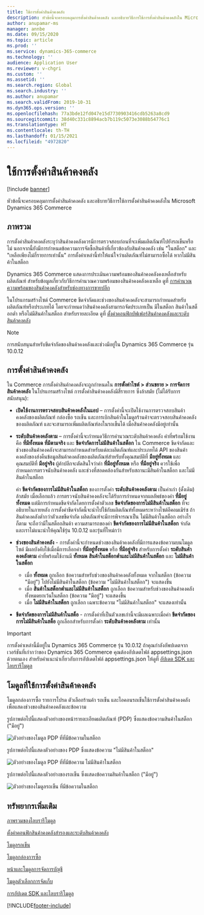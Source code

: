 ```yaml
---
title: ใช้การตั้งค่าสินค้าคงคลัง
description: หัวข้อนี้จะครอบคลุมการตั้งค่าสินค้าคงคลัง และอธิบายวิธีการใช้การตั้งค่าสินค้าคงคลังใน Microsoft Dynamics 365 Commerce
author: anupamar-ms
manager: annbe
ms.date: 09/15/2020
ms.topic: article
ms.prod: ''
ms.service: dynamics-365-commerce
ms.technology: ''
audience: Application User
ms.reviewer: v-chgri
ms.custom: ''
ms.assetid: ''
ms.search.region: Global
ms.search.industry: ''
ms.author: anupamar
ms.search.validFrom: 2019-10-31
ms.dyn365.ops.version: ''
ms.openlocfilehash: 77a3bde12fd047e15d7730903416cdb5263a8cd9
ms.sourcegitcommit: 38d40c331c8894acb7b119c5073e3088b54776c1
ms.translationtype: HT
ms.contentlocale: th-TH
ms.lasthandoff: 01/15/2021
ms.locfileid: "4972820"
---
```

# <a name="apply-inventory-settings"></a>ใช้การตั้งค่าสินค้าคงคลัง

[!include [banner](includes/banner.md)]

หัวข้อนี้จะครอบคลุมการตั้งค่าสินค้าคงคลัง และอธิบายวิธีการใช้การตั้งค่าสินค้าคงคลังใน Microsoft Dynamics 365 Commerce

## <a name="overview"></a>ภาพรวม

การตั้งค่าสินค้าคงคลังระบุว่าสินค้าคงคลังควรมีการตรวจสอบก่อนที่จะเพิ่มผลิตภัณฑ์ไปยังรถเข็นหรือไม่ นอกจากนี้ยังมีการกำหนดข้อความการจัดซื้อสินค้าที่เกี่ยวข้องกับสินค้าคงคลัง เช่น "ในสต็อก" และ "เหลือเพียงไม่กี่รายการเท่านั้น" การตั้งค่าเหล่านี้ทำให้แน่ใจว่าผลิตภัณฑ์ไม่สามารถซื้อได้ หากไม่มีสินค้าในสต็อก

Dynamics 365 Commerce แสดงการประเมินความพร้อมของสินค้าคงคลังคงเหลือสำหรับผลิตภัณฑ์ สำหรับข้อมูลเกี่ยวกับวิธีการคำนวณความพร้อมของสินค้าคงคลังคงเหลือ ดูที่ [การคำนวณความพร้อมของสินค้าคงคลังสำหรับช่องทางการขายปลีก](calculated-inventory-retail-channels.md)

ในโปรแกรมสร้างไซต์ Commerce ขีดจำกัดและช่วงของสินค้าคงคลังจะสามารถกำหนดสำหรับผลิตภัณฑ์หรือประเภทได้ โดยจะกำหนดว่าสินค้าคงคลังสามารถจัดประเภทเป็น มีในสต็อก สินค้าในสต็อกต่ำ หรือไม่มีสินค้าในสต็อก สำหรับรายละเอียด ดูที่ [ตั้งค่าคอนฟิกบัฟเฟอร์สินค้าคงคลังและระดับสินค้าคงคลัง](inventory-buffers-levels.md)

> [!NOTE]
> การสนับสนุนสำหรับขีดจำกัดของสินค้าคงคลังและช่วงมีอยู่ใน Dynamics 365 Commerce รุ่น 10.0.12

## <a name="inventory-settings"></a>การตั้งค่าสินค้าคงคลัง

ใน Commerce การตั้งค่าสินค้าคงคลังจะถูกกำหนดใน **การตั้งค่าไซต์ \> ส่วนขยาย \> การจัดการสินค้าคงคลัง** ในโปรแกรมสร้างไซต์ การตั้งค่าสินค้าคงคลังมีสี่รายการ ซึ่งล้าสมัย (ไม่ได้รับการสนับสนุน):

- **เปิดใช้งานการตรวจสอบสินค้าคงคลังในแอป** – การตั้งค่านี้จะเปิดใช้งานการตรวจสอบสินค้าคงคลังของผลิตภัณฑ์ กล่องซื้อ รถเข็น และการเบิกสินค้าในโมดูลร้านค้าจะตรวจสอบสินค้าคงคลังของผลิตภัณฑ์ และจะสามารถเพิ่มผลิตภัณฑ์ลงในรถเข็นได้ เมื่อสินค้าคงคลังมีอยู่เท่านั้น
- **ระดับสินค้าคงคลังตาม** – การตั้งค่านี้จะกำหนดวิธีการคำนวณระดับสินค้าคงคลัง ค่าที่พร้อมใช้งานคือ **ที่มีทั้งหมด** **ที่มีตามจริง** และ **ขีดจำกัดการไม่มีสินค้าในสต็อก** ใน Commerce ขีดจำกัดและช่วงของสินค้าคงคลังจะสามารถกำหนดสำหรับแต่ละผลิตภัณฑ์และประเภทได้ API ของสินค้าคงคลังของส่งคืนข้อมูลสินค้าคงคลังของผลิตภัณฑ์สำหรับทั้งคุณสมบัติที่ **มีอยู่ทั้งหมด** และคุณสมบัติที่ **มีอยู่จริง** ผู้ค้าปลีกจะตัดสินใจว่าค่า **ที่มีอยู่ทั้งหมด** หรือ **ที่มีอยู่จริง** ควรใช้เพื่อกำหนดการตรวจนับสินค้าคงคลัง และช่วงที่สอดคล้องกันสำหรับสถานะมีสินค้าในสต็อก และไม่มีสินค้าในสต็อก

    ค่า **ขีดจำกัดของการไม่มีสินค้าในสต็อก** ของการตั้งค่า **ระดับสินค้าคงคลังตาม** เป็นค่าเก่า (ดั้งเดิม) ล้าสมัย เมื่อเลือกแล้ว การตรวจนับสินค้าคงคลังจะได้รับการกำหนดจากผลลัพธ์ของค่า **ที่มีอยู่ทั้งหมด** แต่มีการกำหนดขีดจำกัดโดยการตั้งค่าตัวเลข **ขีดจำกัดของการไม่มีสินค้าในสต็อก** ที่จะอธิบายในภายหลัง การตั้งค่าขีดจำกัดนี้จะนำไปใช้กับผลิตภัณฑ์ทั้งหมดระหว่างไซต์อีคอมเมิร์ซ ถ้าสินค้าคงคลังต่ำกว่าตัวเลขขีดจำกัด ผลิตภัณฑ์จะมีการพิจารณาเป็น ไม่มีสินค้าในสต็อก อย่างไรก็ตาม จะถือว่ามีในสต็อกสินค้า ความสามารถของค่า **ขีดจำกัดของการไม่มีสินค้าในสต็อก** จำกัด และเราไม่แนะนำให้คุณใช้รุ่น 10.0.12 และรุ่นที่ใหม่กว่า

- **ช่วงของสินค้าคงคลัง** - การตั้งค่านี้จะกำหนดช่วงของสินค้าคงคลังที่มีการแสดงข้อความบนโมดูลไซต์ มีผลบังคับใช้เมื่อมีการเลือกค่า **ที่มีอยู่ทั้งหมด** หรือ **ที่มีอยู่จริง** สำหรับการตั้งค่า **ระดับสินค้าคงคลังตาม** ค่าที่พร้อมใช้งานมี **ทั้งหมด** **สินค้าในสต็อกต่ำและไม่มีสินค้าในสต็อก** และ **ไม่มีสินค้าในสต็อก**

    - เมื่อ **ทั้งหมด** ถูกเลือก ข้อความสำหรับช่วงของสินค้าคงคลังทั้งหมด จากในสต็อก (ข้อความ "มีอยู่") ไปยังไม่มีสินค้าในสต็อก (ข้อความ "ไม่มีสินค้าในสต็อก") จะแสดงขึ้น
    - เมื่อ **สินค้าในสต็อกต่ำและไม่มีสินค้าในสต็อก** ถูกเลือก ข้อความสำหรับช่วงของสินค้าคงคลังทั้งหมดยกเว้นในสต็อก (ข้อความ "มีอยู่") จะแสดงขึ้น
    - เมื่อ **ไม่มีสินค้าในสต็อก** ถูกเลือก เฉพาะข้อความ "ไม่มีสินค้าในสต็อก" จะแสดงเท่านั้น

- **ขีดจำกัดของการไม่มีสินค้าในสต็อ** - การตั้งค่าที่เป็นตัวเลขเก่านี้จะมีผลเฉพาะเมื่อค่า **ขีดจำกัดของการไม่มีสินค้าในสต็อ** ถูกเลือกสำหรับการตั้งค่า **ระดับสินค้าคงคลังตาม** เท่านั้น

> [!IMPORTANT] 
> การตั้งค่าเหล่านี้มีอยู่ใน Dynamics 365 Commerce รุ่น 10.0.12 ถ้าคุณกำลังอัพปเดตจากเวอร์ชันที่เก่ากว่าของ Dynamics 365 Commerce คุณต้องอัปเดตไฟล์ appsettings.json ด้วยตนเอง สำหรับคำแนะนำเกี่ยวกับการอัปเดตไฟล์ appsettings.json ให้ดูที่ [อัปเดต SDK และไลบรารีโมดูล](e-commerce-extensibility/sdk-updates.md#update-the-appsettingsjson-file)

## <a name="modules-that-use-inventory-settings"></a>โมดูลที่ใช้การตั้งค่าสินค้าคงคลัง

โมดูลกล่องการซื้อ รายการโปรด ตัวเลือกร้านค้า รถเข็น และไอคอนรถเข็นใช้การตั้งค่าสินค้าคงคลัง เพื่อแสดงช่วงของสินค้าคงคลังและข้อความ

รูปภาพต่อไปนี้แสดงตัวอย่างของหน้ารายละเอียดผลิตภัณฑ์ (PDP) ซึ่งแสดงข้อความสินค้าในสต็อก ("มีอยู่")

![ตัวอย่างของโมดูล PDP ที่ที่มีข้อความในสต็อก](./media/pdp-InStock.png)

รูปภาพต่อไปนี้แสดงตัวอย่างของ PDP ซึ่งแสดงข้อความ "ไม่มีสินค้าในสต็อก"

![ตัวอย่างของโมดูล PDP ที่ที่มีข้อความ ไม่มีสินค้าในสต็อก](./media/pdp-outofstock.png)

รูปภาพต่อไปนี้แสดงตัวอย่างของรถเข็น ซึ่งแสดงข้อความสินค้าในสต็อก ("มีอยู่")

![ตัวอย่างของโมดูลรถเข็น ที่มีข้อความในสต็อก](./media/cart-instock.png)

## <a name="additional-resources"></a>ทรัพยากรเพิ่มเติม

[ภาพรวมของไลบรารีโมดูล](starter-kit-overview.md)

[ตั้งค่าคอนฟิกสินค้าคงคลังสำรองและระดับสินค้าคงคลัง](inventory-buffers-levels.md)

[โมดูลรถเข็น](add-cart-module.md)

[โมดูลกล่องการซื้อ](add-buy-box.md)

[หน้าและโมดูลการจัดการบัญชี](account-management.md)

[โมดูลตัวเลือกการจัดเก็บ](store-selector.md)

[การอัปเดต SDK และไลบรารีโมดูล](e-commerce-extensibility/sdk-updates.md)


[!INCLUDE[footer-include](../includes/footer-banner.md)]